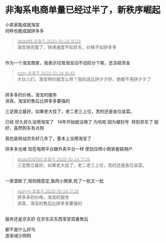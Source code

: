 # 非淘系电商单量已经过半了，新秩序崛起


小卖家能成就淘宝<br />
同样也能成就拼多多 

<div class="quote"><blockquote><font size="2"><a href="https://www.hostloc.com/forum.php?mod=redirect&amp;goto=findpost&amp;pid=9346371&amp;ptid=757973" target="_blank"><font color="#999999">latiao88 发表于 2020-10-24 16:23</font></a></font><br />
淘宝快完蛋了，快递速度不如京东，价格不如拼多多</blockquote></div><br />
<img src="static/image/smiley/default/lol.gif" smilieid="12" border="0" alt="" />作为一个淘宝商家，我表示垃圾淘宝动不动扣分下架，还冻结资金

<div class="quote"><blockquote><font size="2"><a href="https://www.hostloc.com/forum.php?mod=redirect&amp;goto=findpost&amp;pid=9346499&amp;ptid=757973" target="_blank"><font color="#999999">irony 发表于 2020-10-24 16:45</font></a></font><br />
大伙儿们，淘宝特价版怎么样？我妈说比拼夕夕好，她都不用拼夕夕了</blockquote></div><br />
拼多多的价格，淘宝的服务<br />
讲真，淘宝的售后比拼多多要强的<img id="aimg_wr3gz" onclick="zoom(this, this.src, 0, 0, 0)" class="zoom" src="https://cdn.jsdelivr.net/gh/hishis/forum-master/public/images/patch.gif" onmouseover="img_onmouseoverfunc(this)" onload="thumbImg(this)" border="0" alt="" />

三足鼎立最好。如果老大挂了，老二老三上位，苦的还是各位韭菜。

已经 好久好久没用淘宝了&nbsp; &nbsp;14年开始就没用了 为哈呢 因为被封号&nbsp;&nbsp;转到京东了 挺好，虽然狗东有点狗

我也是转战京东好几年了，基本上没用淘宝了

拼多多也难 现在电商平台跟外卖平台一样 使劲压榨小商家套路用户

<div class="quote"><blockquote><font size="2"><a href="https://www.hostloc.com/forum.php?mod=redirect&amp;goto=findpost&amp;pid=9346729&amp;ptid=757973" target="_blank"><font color="#999999">amao000765 发表于 2020-10-24 17:36</font></a></font><br />
三足鼎立最好。如果老大挂了，老二老三上位，苦的还是各位韭菜。</blockquote></div><br />
一家垄断了,规则随意定,鱼肉小商家,死了一批又一批

<div class="quote"><blockquote><font size="2"><a href="https://www.hostloc.com/forum.php?mod=redirect&amp;goto=findpost&amp;pid=9346697&amp;ptid=757973" target="_blank"><font color="#999999">yueyyy 发表于 2020-10-24 17:28</font></a></font><br />
拼多多的价格，淘宝的服务<br />
讲真，淘宝的售后比拼多多要强的</blockquote></div><br />
服务还是京东好 在京东买东西享受双重售后

都不是什么好鸟<br />
逐渐减少网购
